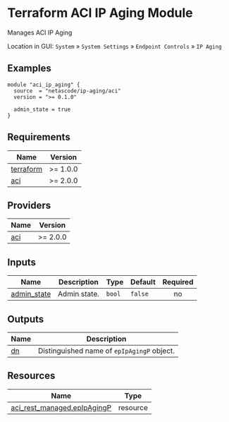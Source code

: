 <!-- BEGIN_TF_DOCS -->
# Terraform ACI IP Aging Module

Manages ACI IP Aging

Location in GUI:
`System` » `System Settings` » `Endpoint Controls` » `IP Aging`

## Examples

```hcl
module "aci_ip_aging" {
  source  = "netascode/ip-aging/aci"
  version = ">= 0.1.0"

  admin_state = true
}
```

## Requirements

| Name | Version |
|------|---------|
| <a name="requirement_terraform"></a> [terraform](#requirement\_terraform) | >= 1.0.0 |
| <a name="requirement_aci"></a> [aci](#requirement\_aci) | >= 2.0.0 |

## Providers

| Name | Version |
|------|---------|
| <a name="provider_aci"></a> [aci](#provider\_aci) | >= 2.0.0 |

## Inputs

| Name | Description | Type | Default | Required |
|------|-------------|------|---------|:--------:|
| <a name="input_admin_state"></a> [admin\_state](#input\_admin\_state) | Admin state. | `bool` | `false` | no |

## Outputs

| Name | Description |
|------|-------------|
| <a name="output_dn"></a> [dn](#output\_dn) | Distinguished name of `epIpAgingP` object. |

## Resources

| Name | Type |
|------|------|
| [aci_rest_managed.epIpAgingP](https://registry.terraform.io/providers/CiscoDevNet/aci/latest/docs/resources/rest_managed) | resource |
<!-- END_TF_DOCS -->